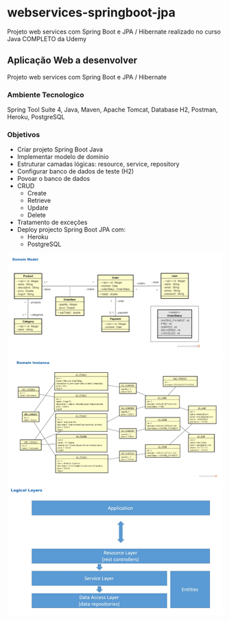 # webservices-springboot-jpa
Projeto web services com Spring Boot e JPA / Hibernate realizado no curso Java COMPLETO da Udemy

## Aplicação Web a desenvolver
Projeto web services com Spring Boot e JPA / Hibernate 

### Ambiente Tecnologico
Spring Tool Suite 4, Java, Maven, Apache Tomcat, Database H2, Postman, Heroku, PostgreSQL

### Objetivos
- Criar projeto Spring Boot Java
- Implementar modelo de domínio
- Estruturar camadas lógicas: resource, service, repository
- Configurar banco de dados de teste (H2)
- Povoar o banco de dados
- CRUD 
  - Create
  - Retrieve 
  - Update 
  - Delete
- Tratamento de exceções
- Deploy projecto Spring Boot JPA com:
  - Heroku
  - PostgreSQL

![](screenshots/1.png)
![](screenshots/2.png)
![](screenshots/3.png)